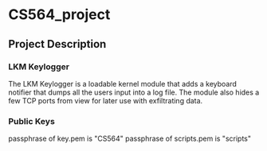 # CS564_project

## Project Description

### LKM Keylogger

The LKM Keylogger is a loadable kernel module that adds a keyboard notifier that dumps all the users input into a log file. The module also hides a few TCP ports from view for later use with exfiltrating data.


### Public Keys
passphrase of key.pem is "CS564"
passphrase of scripts.pem is "scripts"